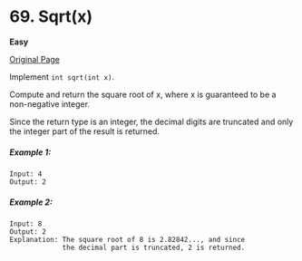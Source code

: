 # 69. Sqrt(x)

**Easy**

[Original Page](https://leetcode.com/problems/sqrtx/)

Implement `int sqrt(int x)`.

Compute and return the square root of x, where x is guaranteed to be a non-negative integer.

Since the return type is an integer, the decimal digits are truncated and only the integer part of the result is returned.

##### Example 1:
```
Input: 4
Output: 2
```

##### Example 2:
```
Input: 8
Output: 2
Explanation: The square root of 8 is 2.82842..., and since 
             the decimal part is truncated, 2 is returned.
```
